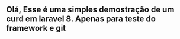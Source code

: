 <h2>Olá, Esse é uma simples demostração de um curd em laravel 8. Apenas para teste do framework e git</h2>
  